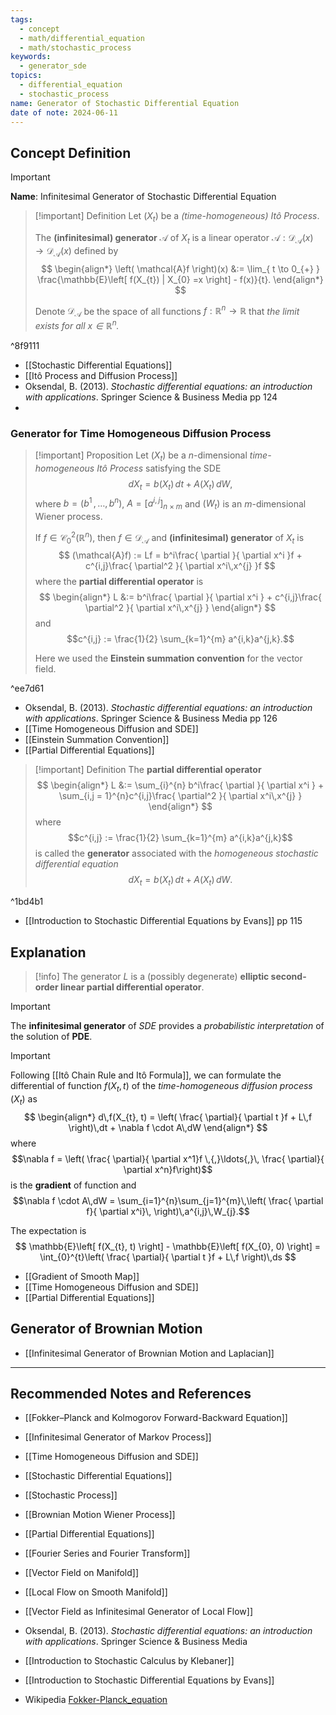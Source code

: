 ```yaml
---
tags:
  - concept
  - math/differential_equation
  - math/stochastic_process
keywords:
  - generator_sde
topics:
  - differential_equation
  - stochastic_process
name: Generator of Stochastic Differential Equation
date of note: 2024-06-11
---
```


## Concept Definition

>[!important]
>**Name**: Infinitesimal Generator of Stochastic Differential Equation


>[!important] Definition
>Let $(X_{t})$ be a *(time-homogeneous) Itô Process*.
>
>The **(infinitesimal) generator** $\mathcal{A}$ of $X_{t}$ is a linear operator $\mathcal{A}: \mathcal{D}_{\mathcal{A}}(x) \to \mathcal{D}_{\mathcal{A}}(x)$ defined by 
>$$
>\begin{align*}
>\left( \mathcal{A}f \right)(x) &:= \lim_{ t \to 0_{+} }   \frac{\mathbb{E}\left[ f(X_{t}) | X_{0} =x \right] - f(x)}{t}.
>\end{align*}
>$$
>
>Denote $\mathcal{D}_{\mathcal{A}}$ be the space of all functions  $f: \mathbb{R}^n \to \mathbb{R}$ that *the limit exists for all $x\in \mathbb{R}^n$.*

^8f9111

- [[Stochastic Differential Equations]]
- [[Itô Process and Diffusion Process]]
- Oksendal, B. (2013). _Stochastic differential equations: an introduction with applications_. Springer Science & Business Media pp 124
- 




### Generator for Time Homogeneous Diffusion Process


>[!important] Proposition
>Let $(X_{t})$ be a $n$-dimensional *time-homogeneous Itô Process* satisfying the SDE 
>$$
>dX_{t} = b(X_{t})\,dt + A(X_{t})\,dW,
>$$
>where $b = (b^1 \,{,}\ldots{,}\,b^n)$, $A = [a^{i,j}]_{n \times m}$ and $(W_{t})$ is an $m$-dimensional Wiener process.
>
>If $f \in \mathcal{C}_{0}^2(\mathbb{R}^n)$, then $f\in \mathcal{D}_{\mathcal{A}}$ and **(infinitesimal) generator** of $X_{t}$ is
>$$
>(\mathcal{A}f) := Lf = b^i\frac{ \partial  }{ \partial x^i }f + c^{i,j}\frac{ \partial^2  }{ \partial x^i\,x^{j} }f
>$$
>where the **partial differential operator** is
>$$
>\begin{align*}
>L &:=  b^i\frac{ \partial  }{ \partial x^i } + c^{i,j}\frac{ \partial^2  }{ \partial x^i\,x^{j} }
>\end{align*} 
>$$ 
>and $$c^{i,j} := \frac{1}{2} \sum_{k=1}^{m} a^{i,k}a^{j,k}.$$
>
>Here we used the **Einstein summation convention** for the vector field.

^ee7d61

- Oksendal, B. (2013). _Stochastic differential equations: an introduction with applications_. Springer Science & Business Media pp 126
- [[Time Homogeneous Diffusion and SDE]]
- [[Einstein Summation Convention]]
- [[Partial Differential Equations]]

>[!important] Definition
>The **partial differential operator** 
>$$
>\begin{align*}
>L &:= \sum_{i}^{n} b^i\frac{ \partial  }{ \partial x^i } + \sum_{i,j = 1}^{n}c^{i,j}\frac{ \partial^2  }{ \partial x^i\,x^{j} }
>\end{align*} 
>$$ 
>where $$c^{i,j} := \frac{1}{2} \sum_{k=1}^{m} a^{i,k}a^{j,k}$$ is called the **generator** associated with the *homogeneous stochastic differential equation*
>$$
>dX_{t} = b(X_{t})\,dt + A(X_{t})\,dW.
>$$

^1bd4b1

- [[Introduction to Stochastic Differential Equations by Evans]] pp 115

## Explanation

>[!info]
>The generator $L$ is a (possibly degenerate) **elliptic second-order linear partial differential operator**.

>[!important]
>The **infinitesimal generator** of *SDE* provides a *probabilistic interpretation* of the solution of **PDE**.



>[!important]
>Following [[Itô Chain Rule and Itô Formula]], we can formulate the differential of function $f(X_{t}, t)$ of the *time-homogeneous diffusion process* $(X_{t})$  as
>$$
>\begin{align*}
> d\,f(X_{t}, t) = \left( \frac{ \partial}{ \partial t }f + L\,f  \right)\,dt + \nabla f \cdot A\,dW
>\end{align*}
>$$
>where $$\nabla f = \left( \frac{ \partial}{ \partial x^1}f \,{,}\ldots{,}\,  \frac{ \partial}{ \partial x^n}f\right)$$ is the **gradient** of function and $$\nabla f \cdot A\,dW = \sum_{i=1}^{n}\sum_{j=1}^{m}\,\left( \frac{ \partial f}{ \partial x^i}\, \right)\,a^{i,j}\,W_{j}.$$
>
>The expectation is 
>$$
> \mathbb{E}\left[ f(X_{t}, t) \right] - \mathbb{E}\left[ f(X_{0}, 0) \right] = \int_{0}^{t}\left( \frac{ \partial}{ \partial t }f + L\,f  \right)\,ds
>$$

- [[Gradient of Smooth Map]]
- [[Time Homogeneous Diffusion and SDE]]
- [[Partial Differential Equations]]

## Generator of Brownian Motion

- [[Infinitesimal Generator of Brownian Motion and Laplacian]]



-----------
##  Recommended Notes and References

- [[Fokker–Planck and Kolmogorov Forward-Backward Equation]]
- [[Infinitesimal Generator of Markov Process]]

- [[Time Homogeneous Diffusion and SDE]]
- [[Stochastic Differential Equations]]
- [[Stochastic Process]]
- [[Brownian Motion Wiener Process]]

- [[Partial Differential Equations]]

- [[Fourier Series and Fourier Transform]]

- [[Vector Field on Manifold]]
- [[Local Flow on Smooth Manifold]]
- [[Vector Field as Infinitesimal Generator of Local Flow]]


- Oksendal, B. (2013). _Stochastic differential equations: an introduction with applications_. Springer Science & Business Media
- [[Introduction to Stochastic Calculus by Klebaner]]
- [[Introduction to Stochastic Differential Equations by Evans]]
- Wikipedia [Fokker-Planck_equation](https://en.wikipedia.org/wiki/Fokker%E2%80%93Planck_equation)